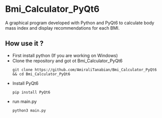 # Bmi_Calculator_PyQt6
A graphical program developed with Python and PyQt6  to calculate body mass index and display recommendations for each BMI.


## How use it ? 
<ul>
  <li>First install python (If you are working on Windows) </li>
  <li> Clone the repository and got ot Bmi_Calculator_PyQt6 

```git clone https://github.com/AmiraliTanabian/Bmi_Calculator_PyQt6 && cd Bmi_Calculator_PyQt6```

  <li>Install PyQt6</li>
  
```pip install PyQt6```

  <li>run main.py
    
```python3 main.py```
  
  </li>
  </li>
</ul>
